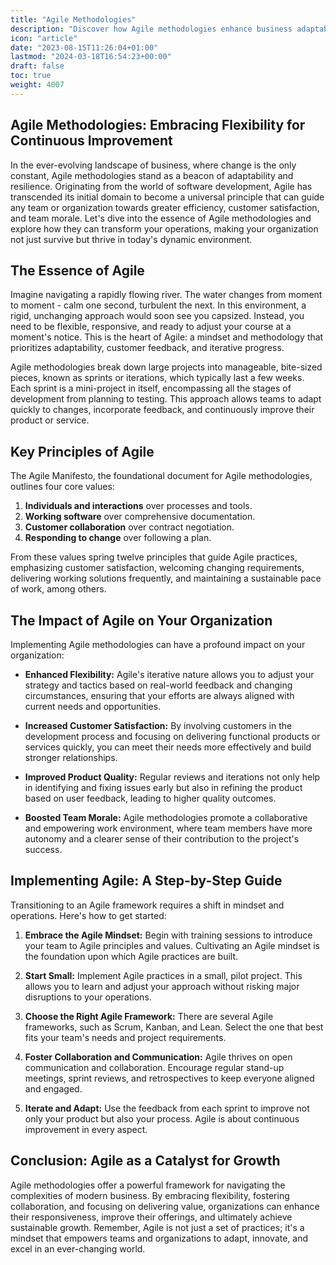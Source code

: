 ```yaml
---
title: "Agile Methodologies"
description: "Discover how Agile methodologies enhance business adaptability, customer satisfaction, and product quality for sustainable growth in a dynamic world."
icon: "article"
date: "2023-08-15T11:26:04+01:00"
lastmod: "2024-03-18T16:54:23+00:00"
draft: false
toc: true
weight: 4007
---
```


## Agile Methodologies: Embracing Flexibility for Continuous Improvement

In the ever-evolving landscape of business, where change is the only constant, Agile methodologies stand as a beacon of adaptability and resilience. Originating from the world of software development, Agile has transcended its initial domain to become a universal principle that can guide any team or organization towards greater efficiency, customer satisfaction, and team morale. Let's dive into the essence of Agile methodologies and explore how they can transform your operations, making your organization not just survive but thrive in today's dynamic environment.

## The Essence of Agile

Imagine navigating a rapidly flowing river. The water changes from moment to moment - calm one second, turbulent the next. In this environment, a rigid, unchanging approach would soon see you capsized. Instead, you need to be flexible, responsive, and ready to adjust your course at a moment's notice. This is the heart of Agile: a mindset and methodology that prioritizes adaptability, customer feedback, and iterative progress.

Agile methodologies break down large projects into manageable, bite-sized pieces, known as sprints or iterations, which typically last a few weeks. Each sprint is a mini-project in itself, encompassing all the stages of development from planning to testing. This approach allows teams to adapt quickly to changes, incorporate feedback, and continuously improve their product or service.

## Key Principles of Agile

The Agile Manifesto, the foundational document for Agile methodologies, outlines four core values:

1. **Individuals and interactions** over processes and tools.
2. **Working software** over comprehensive documentation.
3. **Customer collaboration** over contract negotiation.
4. **Responding to change** over following a plan.

From these values spring twelve principles that guide Agile practices, emphasizing customer satisfaction, welcoming changing requirements, delivering working solutions frequently, and maintaining a sustainable pace of work, among others.

## The Impact of Agile on Your Organization

Implementing Agile methodologies can have a profound impact on your organization:

- **Enhanced Flexibility:** Agile's iterative nature allows you to adjust your strategy and tactics based on real-world feedback and changing circumstances, ensuring that your efforts are always aligned with current needs and opportunities.
  
- **Increased Customer Satisfaction:** By involving customers in the development process and focusing on delivering functional products or services quickly, you can meet their needs more effectively and build stronger relationships.
  
- **Improved Product Quality:** Regular reviews and iterations not only help in identifying and fixing issues early but also in refining the product based on user feedback, leading to higher quality outcomes.
  
- **Boosted Team Morale:** Agile methodologies promote a collaborative and empowering work environment, where team members have more autonomy and a clearer sense of their contribution to the project's success.

## Implementing Agile: A Step-by-Step Guide

Transitioning to an Agile framework requires a shift in mindset and operations. Here's how to get started:

1. **Embrace the Agile Mindset:** Begin with training sessions to introduce your team to Agile principles and values. Cultivating an Agile mindset is the foundation upon which Agile practices are built.

2. **Start Small:** Implement Agile practices in a small, pilot project. This allows you to learn and adjust your approach without risking major disruptions to your operations.

3. **Choose the Right Agile Framework:** There are several Agile frameworks, such as Scrum, Kanban, and Lean. Select the one that best fits your team's needs and project requirements.

4. **Foster Collaboration and Communication:** Agile thrives on open communication and collaboration. Encourage regular stand-up meetings, sprint reviews, and retrospectives to keep everyone aligned and engaged.

5. **Iterate and Adapt:** Use the feedback from each sprint to improve not only your product but also your process. Agile is about continuous improvement in every aspect.

## Conclusion: Agile as a Catalyst for Growth

Agile methodologies offer a powerful framework for navigating the complexities of modern business. By embracing flexibility, fostering collaboration, and focusing on delivering value, organizations can enhance their responsiveness, improve their offerings, and ultimately achieve sustainable growth. Remember, Agile is not just a set of practices; it's a mindset that empowers teams and organizations to adapt, innovate, and excel in an ever-changing world.